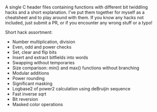 A single C header files containing functions with different bit twiddling hacks and a short explanation.
I've put them together for myself as a cheatsheet and to play around with them.
If you know any hacks not included, just submit a PR, or if you encounter any wrong stuff or a typo!

Short hack assortment:
* Number multiplication, division
* Even, odd and power checks
* Set, clear and flip bits
* Insert and extract bitfields into words
* Swapping without temporaries
* Size comparison: min() and max() functions without branching
* Modular additions
* Power rounding
* Significant masking
* Logbase2 of power2 calculation using deBruijin sequence
* Fast inverse sqrt
* Bit reversion
* Masked color operations
